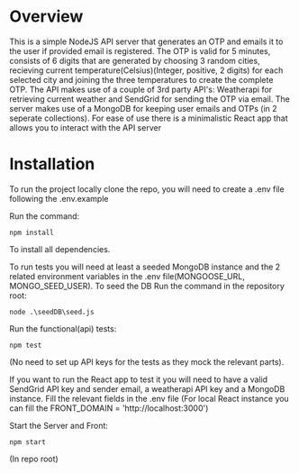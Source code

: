 # Overview

This is a simple NodeJS API server that generates an OTP and emails it to the user if provided email is registered.
The OTP is valid for 5 minutes, consists of 6 digits that are generated by choosing 3 random cities, recieving current temperature(Celsius)(Integer, positive, 2 digits) for each selected city and joining the three temperatures to create the complete OTP.
The API makes use of a couple of 3rd party API's: Weatherapi for retrieving current weather and SendGrid for sending the OTP via email.
The server makes use of a MongoDB for keeping user emails and OTPs (in 2 seperate collections).
For ease of use there is a minimalistic React app that allows you to interact with the API server

# Installation

To run the project locally clone the repo, you will need to create a .env file following the .env.example

Run the command: 
``` code
npm install
 ```
To install all dependencies.

To run tests you will need at least a seeded MongoDB instance and the 2 related environment variables in the .env file(MONGOOSE_URL, MONGO_SEED_USER).
To seed the DB Run the command in the repository root:
``` code
node .\seedDB\seed.js
```

Run the functional(api) tests:
``` code
npm test
```
(No need to set up API keys for the tests as they mock the relevant parts).

If you want to run the React app to test it you will need to have a valid SendGrid API key and sender email, a weatherapi API key and a MongoDB instance.
Fill the relevant fields in the .env file (For local React instance you can fill the FRONT_DOMAIN = 'http://localhost:3000')

Start the Server and Front:
``` code
npm start
```
(In repo root)
